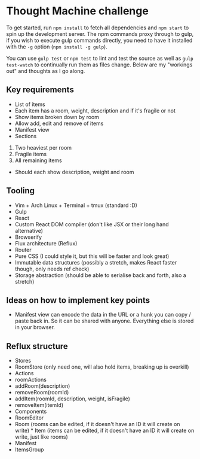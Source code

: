 # Thought Machine challenge

To get started, run `npm install` to fetch all dependencies and `npm start` to spin up the development server. The npm commands proxy through to gulp, if you wish to execute gulp commands directly, you need to have it installed with the `-g` option (`npm install -g gulp`).

You can use `gulp test` or `npm test` to lint and test the source as well as `gulp test-watch` to continually run them as files change. Below are my "workings out" and thoughts as I go along.

## Key requirements

 * List of items
  * Each item has a room, weight, description and if it's fragile or not
  * Show items broken down by room
  * Allow add, edit and remove of items
 * Manifest view
  * Sections
   1. Two heaviest per room
   2. Fragile items
   3. All remaining items
  * Should each show description, weight and room

## Tooling

 * Vim + Arch Linux + Terminal + tmux (standard :D)
 * Gulp
 * React
 * Custom React DOM compiler (don't like JSX or their long hand alternative)
 * Browserify
 * Flux architecture (Reflux)
 * Router
 * Pure CSS (I could style it, but this will be faster and look great)
 * Immutable data structures (possibly a stretch, makes React faster though, only needs ref check)
 * Storage abstraction (should be able to serialise back and forth, also a stretch)

## Ideas on how to implement key points

 * Manifest view can encode the data in the URL or a hunk you can copy / paste back in. So it can be shared with anyone. Everything else is stored in your browser.

## Reflux structure

 * Stores
  * RoomStore (only need one, will also hold items, breaking up is overkill)
 * Actions
  * roomActions
   * addRoom(description)
   * removeRoom(roomId)
   * addItem(roomId, description, weight, isFragile)
   * removeItem(itemId)
 * Components
  * RoomEditor
   * Room (rooms can be edited, if it doesn't have an ID it will create on write)
    * Item (items can be edited, if it doesn't have an ID it will create on write, just like rooms)
  * Manifest
   * ItemsGroup

